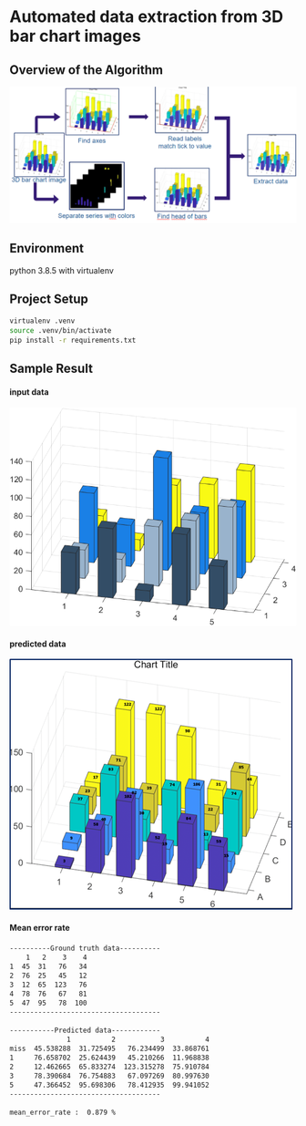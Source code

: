 # Automated data extraction from​ 3D bar chart images​


## Overview of the Algorithm
![Algorithm](resource/algorithm.png)


## Environment

python 3.8.5 with virtualenv


## Project Setup

```bash
virtualenv .venv
source .venv/bin/activate
pip install -r requirements.txt
```

## Sample Result
#### input data
![Input](data/Matlab27.png)

#### predicted data
![Result](resource/sample_result.png)

#### Mean error rate
```
----------Ground truth data----------
    1   2    3    4
1  45  31   76   34
2  76  25   45   12
3  12  65  123   76
4  78  76   67   81
5  47  95   78  100
-------------------------------------

-----------Predicted data------------
              1          2           3          4
miss  45.538288  31.725495   76.234499  33.868761
1     76.658702  25.624439   45.210266  11.968838
2     12.462665  65.833274  123.315278  75.910784
3     78.390684  76.754883   67.097269  80.997630
5     47.366452  95.698306   78.412935  99.941052
-------------------------------------

mean_error_rate :  0.879 %
```